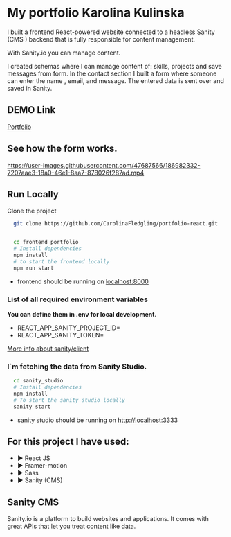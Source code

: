 ﻿# My portfolio Karolina Kulinska

I built a frontend React-powered website connected to a headless Sanity (CMS ) backend that is fully responsible for content management.

With Sanity.io you can manage content.

I created schemas where I can manage content of: skills, projects and save messages from form.
In the contact section I built a form where someone can enter the name , email, and message. The entered data is sent over and saved in Sanity.



## DEMO Link

[Portfolio](https://karolinakulinskaportfolio.netlify.app/)

## See how the form works.

https://user-images.githubusercontent.com/47687566/186982332-7207aae3-18a0-46e1-8aa7-878026f287ad.mp4


## Run Locally

Clone the project

```bash
  git clone https://github.com/CarolinaFledgling/portfolio-react.git
```

```bash

  cd frontend_portfolio
  # Install dependencies
  npm install
  # to start the frontend locally
  npm run start 

```

- frontend should be running on [localhost:8000](http://localhost:8000)

### List of all required environment variables

**You can define them in .env for local development.**

- REACT_APP_SANITY_PROJECT_ID=
- REACT_APP_SANITY_TOKEN=

[More info about sanity/client ](https://www.sanity.io/docs/js-client)
### I`m fetching the data from Sanity Studio.

```bash
  cd sanity_studio
  # Install dependencies
  npm install
  # To start the sanity studio locally
  sanity start 
```

- sanity studio should be running on [http://localhost:3333](http://localhost:3333)

## For this project I have used:

- ▶️ React JS
- ▶️ Framer-motion
- ▶️ Sass
- ▶️ Sanity (CMS)

## Sanity CMS

Sanity.io is a platform to build websites and applications. It comes with great APIs that let you treat content like data.
